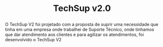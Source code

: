 # <p align="center">TechSup v2.0</p>

O TechSup V2 foi projetado com a proposta de suprir uma necessidade que tinha em uma empresa onde trabalhei de Suporte Técnico, onde tinhamos que dar atendimento aos clientes e para agilizar os atendimentos, foi desenvolvido o TechSup V2
